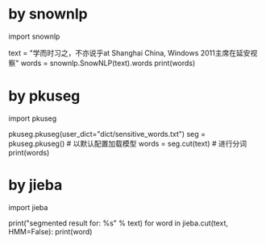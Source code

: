 # by snownlp
import snownlp

text = "学而时习之，不亦说乎at Shanghai China, Windows 2011主席在延安视察"
words = snownlp.SnowNLP(text).words
print(words)


# by pkuseg
import pkuseg

pkuseg.pkuseg(user_dict="dict/sensitive_words.txt")
seg = pkuseg.pkuseg()       # 以默认配置加载模型
words = seg.cut(text)       # 进行分词
print(words)

# by jieba

import jieba

print("segmented result for: %s" % text)
for word in jieba.cut(text, HMM=False):
    print(word)
